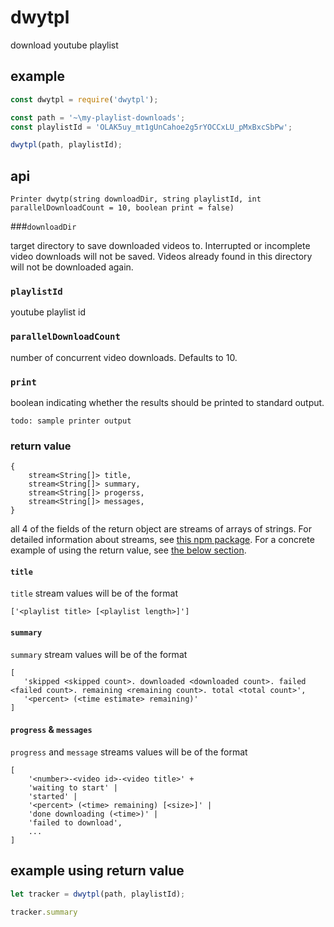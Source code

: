 # dwytpl

download youtube playlist

## example

```js
const dwytpl = require('dwytpl');

const path = '~\my-playlist-downloads';
const playlistId = 'OLAK5uy_mt1gUnCahoe2g5rYOCCxLU_pMxBxcSbPw';

dwytpl(path, playlistId);
```

## api

`Printer dwytp(string downloadDir, string playlistId, int parallelDownloadCount = 10, boolean print = false)`

###`downloadDir` 

target directory to save downloaded videos to. Interrupted or incomplete video downloads will not be saved. Videos already found in this directory will not be downloaded again. 

### `playlistId`

youtube playlist id

### `parallelDownloadCount`

number of concurrent video downloads. Defaults to 10.

### `print`

boolean indicating whether the results should be printed to standard output.

```
todo: sample printer output
```

### return value

```
{
    stream<String[]> title,
    stream<String[]> summary,
    stream<String[]> progerss,
    stream<String[]> messages,
}
```

all 4 of the fields of the return object are streams of arrays of strings. For detailed information about streams, see [this npm package](https://www.npmjs.com/package/bs-better-stream). For a concrete example of using the return value, see [the below section](#example-using-return-value).

#### `title`

`title` stream values will be of the format 

```
['<playlist title> [<playlist length>]']
```

#### `summary`

`summary` stream values will be of the format
 
 ```
 [
    'skipped <skipped count>. downloaded <downloaded count>. failed <failed count>. remaining <remaining count>. total <total count>',
    '<percent> (<time estimate> remaining)'
 ]
 ```

#### `progress` & `messages`

`progress` and `message` streams values will be of the format

```
[
    '<number>-<video id>-<video title>' +
    'waiting to start' |
    'started' |
    '<percent> (<time> remaining) [<size>]' |
    'done downloading (<time>)' |
    'failed to download',
    ...
] 
```

## example using return value

```js
let tracker = dwytpl(path, playlistId);

tracker.summary
```
